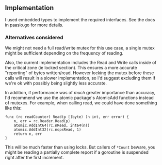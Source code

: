 ## Implementation
I used embedded types to implement the required interfaces. See the docs in paasio.go for more details.

### Alternatives considered
We might not need a full read/write mutex for this use case, a single mutex might be sufficient depending on the frequency of reading.

Also, the current implementation includes the Read and Write calls inside of the critical zone (ie locked section). This ensures a more accurate "reporting" of bytes written/read. However locking the mutex before these calls will result in a slower implementation, so I'd suggest excluding them if we're ok with possibly being slightly less accurate.

In addition, if performance was of *much* greater importance than accuracy, I'd recommend we use the atomic package's AtomicAdd functions instead of mutexes. For example, when calling read, we could have done something like this:
```
func (rc readCounter) Read(p []byte) (n int, err error) {
	n, err = rc.Reader.Read(p)
	atomic.AddInt64(rc.nRead, int64(n))
	atomic.AddInt32(rc.nopsRead, 1)
	return n, err
}
```
This will be much faster than using locks. But callers of `*Count` beware, you might be reading a partially complete report if a goroutine is suspended right after the first increment.
